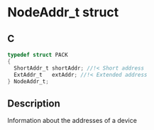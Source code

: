 # NodeAddr_t struct

## C

```c
typedef struct PACK
{
  ShortAddr_t shortAddr; //!< Short address
  ExtAddr_t   extAddr; //!< Extended address
} NodeAddr_t;

```
## Description

Information about the addresses of a device